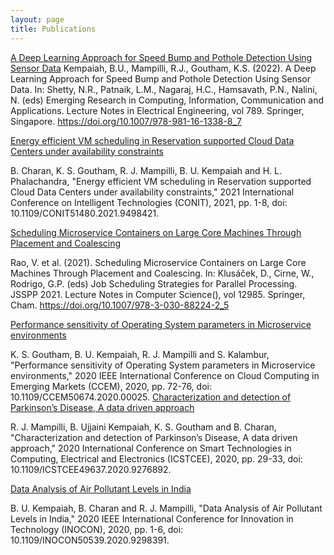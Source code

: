 ```yaml
---
layout: page
title: Publications
---
```



[A Deep Learning Approach for Speed Bump and Pothole Detection Using Sensor Data](https://link.springer.com/chapter/10.1007/978-981-16-1338-8_7) 
Kempaiah, B.U., Mampilli, R.J., Goutham, K.S. (2022). A Deep Learning Approach for Speed Bump and Pothole Detection Using Sensor Data. 
In: Shetty, N.R., Patnaik, L.M., Nagaraj, H.C., Hamsavath, P.N., Nalini, N. (eds) Emerging Research in Computing, Information, Communication
and Applications. Lecture Notes in Electrical Engineering, vol 789. Springer, Singapore. https://doi.org/10.1007/978-981-16-1338-8_7

[Energy efficient VM scheduling in Reservation supported Cloud Data Centers under availability constraints](https://ieeexplore.ieee.org/abstract/document/9498421)

B. Charan, K. S. Goutham, R. J. Mampilli, B. U. Kempaiah and H. L. Phalachandra, "Energy efficient VM scheduling in Reservation supported 
Cloud Data Centers under availability constraints," 2021 International Conference on Intelligent Technologies (CONIT), 2021, pp. 1-8, doi: 
10.1109/CONIT51480.2021.9498421.

[Scheduling Microservice Containers on Large Core Machines Through Placement and Coalescing](https://link.springer.com/chapter/10.1007/978-3-030-88224-2_5) 

Rao, V. et al. (2021). Scheduling Microservice Containers on Large Core Machines Through Placement and Coalescing. In: Klusáček, D., 
Cirne, W., Rodrigo, G.P. (eds) Job Scheduling Strategies for Parallel Processing. JSSPP 2021. Lecture Notes in Computer Science(), 
vol 12985. Springer, Cham. https://doi.org/10.1007/978-3-030-88224-2_5

[Performance sensitivity of Operating System parameters in Microservice environments](https://ieeexplore.ieee.org/abstract/document/9499326) 

K. S. Goutham, B. U. Kempaiah, R. J. Mampilli and S. Kalambur, 
"Performance sensitivity of Operating System parameters in Microservice environments," 
2020 IEEE International Conference on Cloud Computing in Emerging Markets (CCEM), 2020, pp. 72-76, doi: 10.1109/CCEM50674.2020.00025.
[Characterization and detection of Parkinson’s Disease, A data driven approach](https://ieeexplore.ieee.org/abstract/document/9276892) 

R. J. Mampilli, B. Ujjaini Kempaiah, K. S. Goutham and B. Charan, "Characterization and detection of Parkinson’s Disease, 
A data driven approach," 2020 International Conference on Smart Technologies in Computing, Electrical and Electronics (ICSTCEE), 
2020, pp. 29-33, doi: 10.1109/ICSTCEE49637.2020.9276892.

[Data Analysis of Air Pollutant Levels in India](https://ieeexplore.ieee.org/abstract/document/9298391) 

B. U. Kempaiah, B. Charan and R. J. Mampilli, "Data Analysis of Air Pollutant Levels in India," 2020 IEEE International Conference 
for Innovation in Technology (INOCON), 2020, pp. 1-6, doi: 10.1109/INOCON50539.2020.9298391.